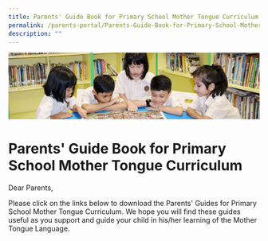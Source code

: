 ```yaml
---
title: Parents' Guide Book for Primary School Mother Tongue Curriculum
permalink: /parents-portal/Parents-Guide-Book-for-Primary-School-Mother-Tongue-Curriculum/
description: ""
---
```

![](/images/banner.gif)

Parents' Guide Book for Primary School Mother Tongue Curriculum
===============================================================

Dear Parents,  
  
Please click on the links below to download the Parents' Guides for Primary School Mother Tongue Curriculum. We hope you will find these guides useful as you support and guide your child in his/her learning of the Mother Tongue Language.